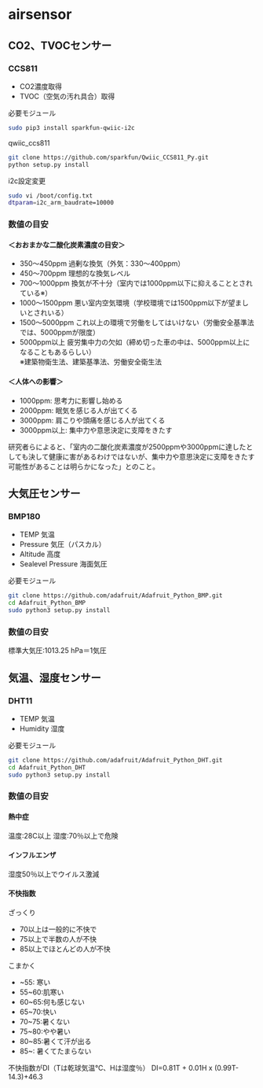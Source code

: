 # airsensor

## CO2、TVOCセンサー
### CCS811
- CO2濃度取得
- TVOC（空気の汚れ具合）取得  

必要モジュール  
```sh
sudo pip3 install sparkfun-qwiic-i2c
```
qwiic_ccs811  
```sh
git clone https://github.com/sparkfun/Qwiic_CCS811_Py.git
python setup.py install
```
i2c設定変更  
```sh
sudo vi /boot/config.txt
dtparam=i2c_arm_baudrate=10000
```

### 数値の目安
#### ＜おおまかな二酸化炭素濃度の目安＞
- 350～450ppm    過剰な換気（外気：330～400ppm）
- 450～700ppm    理想的な換気レベル
- 700～1000ppm   換気が不十分（室内では1000ppm以下に抑えることとされている※）
- 1000～1500ppm  悪い室内空気環境（学校環境では1500ppm以下が望ましいとされいる）
- 1500～5000ppm  これ以上の環境で労働をしてはいけない（労働安全基準法では、5000ppmが限度）
- 5000ppm以上    疲労集中力の欠如（締め切った車の中は、5000ppm以上になることもあるらしい）  
※建築物衛生法、建築基準法、労働安全衛生法

#### ＜人体への影響＞
- 1000ppm: 思考力に影響し始める
- 2000ppm: 眠気を感じる人が出てくる
- 3000ppm: 肩こりや頭痛を感じる人が出てくる
- 3000ppm以上: 集中力や意思決定に支障をきたす  

研究者らによると、「室内の二酸化炭素濃度が2500ppmや3000ppmに達したとしても決して健康に害があるわけではないが、集中力や意思決定に支障をきたす可能性があることは明らかになった」とのこと。

## 大気圧センサー
### BMP180
- TEMP 気温
- Pressure 気圧（パスカル）
- Altitude 高度
- Sealevel Pressure 海面気圧

必要モジュール  
```sh
git clone https://github.com/adafruit/Adafruit_Python_BMP.git
cd Adafruit_Python_BMP
sudo python3 setup.py install
```

### 数値の目安
標準大気圧:1013.25 hPa＝1気圧


## 気温、湿度センサー
### DHT11
- TEMP 気温
- Humidity 湿度

必要モジュール  
```sh
git clone https://github.com/adafruit/Adafruit_Python_DHT.git
cd Adafruit_Python_DHT
sudo python3 setup.py install
```

### 数値の目安

#### 熱中症
温度:28C以上 湿度:70％以上で危険

#### インフルエンザ
湿度50％以上でウイルス激減

#### 不快指数
ざっくり
- 70以上は一般的に不快で
- 75以上で半数の人が不快
- 85以上でほとんどの人が不快

こまかく
- ~55:  寒い
- 55~60:肌寒い
- 60~65:何も感じない
- 65~70:快い
- 70~75:暑くない
- 75~80:やや暑い
- 80~85:暑くて汗が出る
- 85~:  暑くてたまらない

不快指数がDI（Tは乾球気温℃、Hは湿度％）
DI=0.81T + 0.01H x (0.99T-14.3)+46.3
